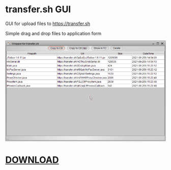# transfer.sh GUI

GUI for upload files to https://transfer.sh

Simple drag and drop files to application form

![alt text](github\screenshot01.png )

# [DOWNLOAD](https://github.com/acedece14/TransferShWrapper/raw/master/bin/TransferShWrapper.exe)